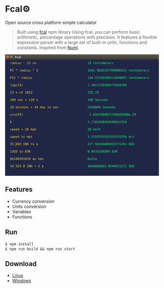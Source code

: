 # Fcal⚙️

Open source cross platform simple calculator

> Built using [fcal](https://github.com/5anthosh/fcal) npm library
> Using fcal, you can perform basic arithmetic, percentage operations with precision.
> It features a flexible expression parser with a large set of built-in units, functions and constants.
> Inspired from [Numi](https://numi.app)

![Fcal gui](https://raw.githubusercontent.com/5anthosh/fcal/assets/fcal-gui.png)

## Features

- Currency conversion
- Units conversion
- Variables
- Functions

## Run

```
$ npm install
$ npm run build && npm run start
```

## Download

- [Linux](https://www.dropbox.com/s/3nsreqouk8w52yg/fcal_0.0.1_amd64.deb?dl=1)
- [Windows](https://www.dropbox.com/s/jib8dasmrkp6rww/Fcal%20Setup%200.0.1.exe?dl=1)
